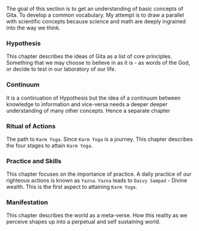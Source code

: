 The goal of this section is to get an understanding of basic concepts of Gita. To develop a common vocabulary. My attempt is to draw a parallel with scientific concepts because science and math are deeply ingrained into the way we think. 

### Hypothesis 
This chapter describes the ideas of Gita as a list of core principles. Something that we may choose to believe in as it is - as words of the God, or decide to test in our laboratory of our life.

### Continuum
It is a continuation of Hypothesis but the idea of a continuum between knowledge to information and vice-versa needs a deeper deeper understanding of many other concepts. Hence a separate chapter

### Ritual of Actions
The path to `Karm Yoga`. Since `Karm Yoga` is a journey. This chapter describes the four stages to attain `Karm Yoga`.

### Practice and Skills
This chapter focuses on the importance of practice. A daily practice of our righteous actions is known as `Yazna`. `Yazna` leads to `Daivy Sampad` - Divine wealth. This is the first aspect to attaining `Karm Yoga`.

### Manifestation
This chapter describes the world as a meta-verse. How this reality as we perceive shapes up into a perpetual and self sustaining world. 
